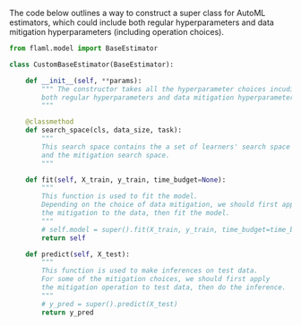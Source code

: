 The code below outlines a way to construct a super class for AutoML estimators, which could
include both regular hyperparameters and data mitigation hyperparameters (including operation choices).

```python
from flaml.model import BaseEstimator

class CustomBaseEstimator(BaseEstimator):

    def __init__(self, **params):
        """ The constructor takes all the hyperparameter choices incuding
        both regular hyperparameters and data mitigation hyperparameters.
        """

    @classmethod
    def search_space(cls, data_size, task):
        """
        This search space contains the a set of learners' search space
        and the mitigation search space.
        """

    def fit(self, X_train, y_train, time_budget=None):
        """
        This function is used to fit the model.
        Depending on the choice of data mitigation, we should first apply
        the mitigation to the data, then fit the model.
        """
        # self.model = super().fit(X_train, y_train, time_budget=time_budget)
        return self

    def predict(self, X_test):
        """
        This function is used to make inferences on test data.
        For some of the mitigation choices, we should first apply
        the mitigation operation to test data, then do the inference.
        """
        # y_pred = super().predict(X_test)
        return y_pred
```
